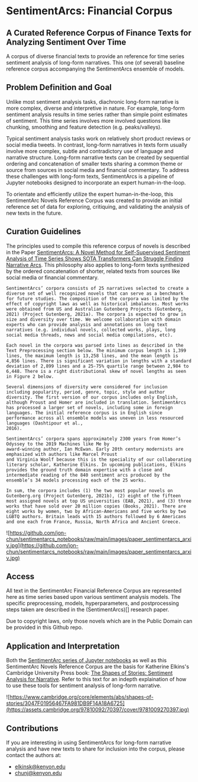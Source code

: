 # **SentimentArcs: Financial Corpus**
## **A Curated Reference Corpus of Finance Texts for Analyzing Sentiment Over Time**


A corpus of diverse financial texts to provide an reference for time series sentiment analysis of long-form narratives. This one (of several) baseline reference corpus accompanying the SentimentArcs ensemble of models.


## **Problem Definition and Goal**

Unlike most sentiment analysis tasks, diachronic long-form narrative is more complex, diverse and interpretive in nature. For example, long-form sentiment analysis results in time series rather than simple point estimates of sentiment. This time series involves more involved questions like chunking, smoothing and feature detection (e.g. peaks/valleys).

Typical sentiment analysis tasks work on relatively short product reviews or social media tweets. In contrast, long-form narratives in texts form usually involve more complex, subtle and contradictory use of language and narrative structure. Long-form narrative texts can be created by sequential ordering and concatenation of smaller texts sharing a common theme or source from sources in social media and financial commentary. To address these challenges with long-form texts, SentimentArcs is a pipeline of Jupyter notebooks designed to incorporate an expert human-in-the-loop.

To orientate and efficiently utilize the expert human-in-the-loop, this SentimentArc Novels Reference Corpus was created to provide an initial reference set of data for exploring, critiquing, and validating the analysis of new texts in the future.

## **Curation Guidelines**

The principles used to compile this reference corpus of novels is described in the Paper [SentimentArcs: A Novel Method for Self-Supervised Sentiment Analysis of Time Series Shows SOTA Transformers Can Struggle Finding Narrative Arcs](https://arxiv.org/abs/2110.09454). This philosophy also applies to long-form texts synthesized by the ordered concatenation of shorter, related texts from sources like social media or financial commentary.

```
SentimentArcs’ corpora consists of 25 narratives selected to create a diverse set of well recognized novels that can serve as a benchmark for future studies. The composition of the corpora was limited by the effect of copyright laws as well as historical imbalances. Most works were obtained from US and Australian Gutenberg Projects (Gutenberg, 2021) (Project Gutenberg, 2021a). The corpora is expected to grow in size and diversity over time. We welcome collaboration with domain experts who can provide analysis and annotations on long text narratives (e.g. individual novels, collected works, plays, long social media threads, news and social media compilations, etc).

Each novel in the corpora was parsed into lines as described in the Text Preprocessing section below. The minimum corpus length is 1,399 lines, the maximum length is 13,258 lines, and the mean length is 4,856 lines. There is significant variation in lengths with a standard deviation of 2,899 lines and a 25-75% quartile range between 2,984 to 6,448. There is a right distributional skew of novel lengths as seen in Figure 2 below.

Several dimensions of diversity were considered for inclusion including popularity, period, genre, topic, style and author diversity. The first version of our corpus includes only English, although Proust and Homer are included in translation. SentimentArcs has processed a larger set of novels, including some in foreign languages. The initial reference corpus is in English since performance across all ensemble models was uneven in less resourced languages (Dashtipour et al.,
2016).

SentimentArcs’ corpora spans approximately 2300 years from Homer’s Odyssey to the 2019 Machines like Me by
award-winning author, Ian McEwan. Early 20th century modernists are emphasized with authors like Marcel Proust
and Virginia Woolf because this is the speciality of our collaborating literary scholar, Katherine Elkins. In upcoming publications, Elkins provides the ground truth domain expertise with a close and intermediate reading of the 840 sentiment arcs produced by the ensemble’s 34 models processing each of the 25 works.

In sum, the corpora includes (1) the two most popular novels on Gutenberg.org (Project Gutenberg, 2021b), (2) eight of the fifteen most assigned novels at top US universities (EAB, 2021), and (3) three works that have sold over 20 million copies (Books, 2021). There are eight works by women, two by African-Americans and five works by two LGBTQ authors. Britain leads with 15 authors followed by 6 Americans and one each from France, Russia, North Africa and Ancient Greece.
```

![https://github.com/jon-chun/sentimentarcs_notebooks/raw/main/images/paper_sentimentarcs_arxiv.jpg](https://github.com/jon-chun/sentimentarcs_notebooks/raw/main/images/paper_sentimentarcs_arxiv.jpg)

## **Access**

All text in the SentimentArc Financial Reference Corpus are represented here as time series based upon various sentiment analysis models. The specific preprocessing, models, hyperparameters, and postprocessing steps taken are described in the (SentimentArcs)[] research paper. 

Due to copyright laws, only those novels which are in the Public Domain can be provided in this Github repo.

## **Application and Interpretation**

Both the [SentimentArc series of Jupyter notebooks](https://github.com/jon-chun/sentimentarcs_notebooks) as well as this SentimentArc Novels Reference Corpus are the basis for Katherine Elkins's Cambridge University Press book: [The Shapes of Stories: Sentiment Analysis for Narrative](https://www.cambridge.org/core/elements/abs/shapes-of-stories/3047F01956467FA981DB9F14A18A6725). Refer to this text for an indepth explaination of how to use these tools for sentiment analysis of long-form narrative.

![https://www.cambridge.org/core/elements/abs/shapes-of-stories/3047F01956467FA981DB9F14A18A6725](https://assets.cambridge.org/97810092/70397/cover/9781009270397.jpg)
## **Contributions**

If you are interesting in using SentimentArcs for long-form narrative analysis and have new texts to share for inclusion into the corpus, please contact the authors at:

* elkinsk@kenyon.edu
* chunj@kenyon.edu

